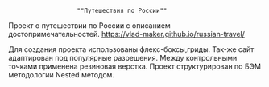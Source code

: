                        ""Путешествия по России""
Проект о путешествии по России с описанием достопримечательностей.
https://vlad-maker.github.io/russian-travel/


Для создания проекта использованы флекс-боксы,гриды. Так-же сайт
адаптирован под популярные разрешения.
Между контрольными точками применена резиновая верстка.
Проект структурирован по БЭМ методологии Nested методом.




